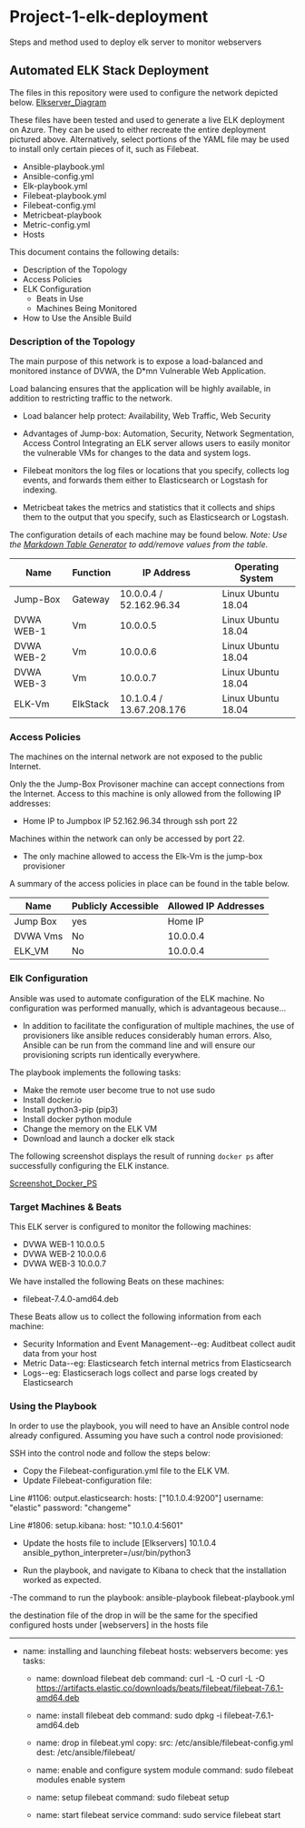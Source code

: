 # Project-1-elk-deployment
Steps and method used to deploy elk server to monitor webservers 

## Automated ELK Stack Deployment

The files in this repository were used to configure the network depicted below.
[Elkserver_Diagram](/home/sysadmin/Project-1-elk-deployment/Diagrams/Elkserver_Diagram.jpg)

These files have been tested and used to generate a live ELK deployment on Azure. They can be used to either recreate the entire deployment pictured above. Alternatively, select portions of the YAML file may be used to install only certain pieces of it, such as Filebeat.

- Ansible-playbook.yml
- Ansible-config.yml 
- Elk-playbook.yml
- Filebeat-playbook.yml
- Filebeat-config.yml
- Metricbeat-playbook
- Metric-config.yml
- Hosts

This document contains the following details:
- Description of the Topology
- Access Policies
- ELK Configuration
  - Beats in Use
  - Machines Being Monitored
- How to Use the Ansible Build


### Description of the Topology

The main purpose of this network is to expose a load-balanced and monitored instance of DVWA, the D*mn Vulnerable Web Application.

Load balancing ensures that the application will be highly available, in addition to restricting traffic to the network.
- Load balancer help protect: Availability, Web Traffic, Web Security
- Advantages of Jump-box: Automation, Security, Network Segmentation, Access Control 
Integrating an ELK server allows users to easily monitor the vulnerable VMs for changes to the data and system logs.

- Filebeat monitors the log files or locations that you specify, collects log events, and forwards them either to Elasticsearch or Logstash for indexing.
- Metricbeat takes the metrics and statistics that it collects and ships them to the output that you specify, such as Elasticsearch or Logstash.

The configuration details of each machine may be found below.
_Note: Use the [Markdown Table Generator](http://www.tablesgenerator.com/markdown_tables) to add/remove values from the table_.

| Name     | Function | IP Address              | Operating System     |
|----------|----------|-------------------------|----------------------|
|Jump-Box  | Gateway   | 10.0.0.4 / 52.162.96.34 | Linux Ubuntu 18.04   |        
|DVWA WEB-1| Vm       | 10.0.0.5                | Linux Ubuntu 18.04   |
|DVWA WEB-2| Vm       | 10.0.0.6                | Linux Ubuntu 18.04   |
|DVWA WEB-3| Vm       | 10.0.0.7                | Linux Ubuntu 18.04   |
|ELK-Vm    | ElkStack | 10.1.0.4 / 13.67.208.176| Linux Ubuntu 18.04   |

### Access Policies

The machines on the internal network are not exposed to the public Internet. 

Only the the Jump-Box Provisoner machine can accept connections from the Internet. Access to this machine is only allowed from the following IP addresses:
- Home IP to Jumpbox IP 52.162.96.34 through ssh port 22

Machines within the network can only be accessed by port 22.
- The only machine allowed to access the Elk-Vm is the jump-box provisioner 

A summary of the access policies in place can be found in the table below.

| Name     | Publicly Accessible | Allowed IP Addresses |
|----------|---------------------|----------------------|
| Jump Box |     yes             |     Home IP          |
| DVWA Vms |     No              |     10.0.0.4         |
| ELK_VM   |     No              |     10.0.0.4         |

### Elk Configuration

Ansible was used to automate configuration of the ELK machine. No configuration was performed manually, which is advantageous because...
- In addition to facilitate the configuration of multiple machines, the use of provisioners like ansible reduces considerably human errors. Also, Ansible can be run from the command line and will ensure our provisioning scripts run identically everywhere.

The playbook implements the following tasks:
- Make the remote user become true to not use sudo 
- Install docker.io
- Install python3-pip (pip3)
- Install docker python module
- Change the memory on the ELK VM
- Download and launch a docker elk stack


The following screenshot displays the result of running `docker ps` after successfully configuring the ELK instance.

[Screenshot_Docker_PS](/home/sysadmin/Project-1-elk-deployment/Screenshot_Docker_PS.png)

### Target Machines & Beats
This ELK server is configured to monitor the following machines:
- DVWA WEB-1 10.0.0.5
- DVWA WEB-2 10.0.0.6
- DVWA WEB-3 10.0.0.7

We have installed the following Beats on these machines:
- filebeat-7.4.0-amd64.deb

These Beats allow us to collect the following information from each machine:
- Security Information and Event Management--eg: Auditbeat collect audit data from your host 
- Metric Data--eg: Elasticsearch fetch internal metrics from Elasticsearch
- Logs--eg: Elasticserach logs collect and parse logs created by Elasticsearch


### Using the Playbook
In order to use the playbook, you will need to have an Ansible control node already configured. Assuming you have such a control node provisioned: 

SSH into the control node and follow the steps below:

- Copy the Filebeat-configuration.yml file to the ELK VM.
- Update Filebeat-configuration file:

Line #1106: 
output.elasticsearch:
hosts: ["10.1.0.4:9200"]
username: "elastic"
password: "changeme"

Line #1806: setup.kibana:
host: "10.1.0.4:5601"

- Update the hosts file to include 
[Elkservers]
 10.1.0.4 ansible_python_interpreter=/usr/bin/python3

- Run the playbook, and navigate to Kibana to check that the installation worked as expected.

-The command to run the playbook:
 ansible-playbook filebeat-playbook.yml

the destination file of the drop in will be the same for the specified configured hosts under [webservers] in the hosts file  

---
- name: installing and launching filebeat
  hosts: webservers
  become: yes
  tasks:

  - name: download filebeat deb
    command: curl -L -O curl -L -O https://artifacts.elastic.co/downloads/beats/filebeat/filebeat-7.6.1-amd64.deb

 
  - name: install filebeat deb
    command: sudo dpkg -i filebeat-7.6.1-amd64.deb


  - name: drop in filebeat.yml 
    copy:
      src: /etc/ansible/filebeat-config.yml
      dest: /etc/ansible/filebeat/

  - name: enable and configure system module
    command: sudo filebeat modules enable system

  - name: setup filebeat
    command: sudo filebeat setup

  - name: start filebeat service
    command: sudo service filebeat start
